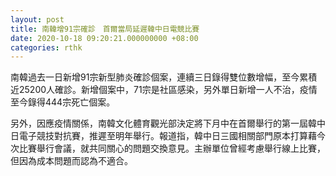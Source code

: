 ```yaml
---
layout: post
title: 南韓增91宗確診　首爾當局延遲韓中日電競比賽
date: 2020-10-18 09:20:21.000000000 +08:00
categories: rthk
---
```


南韓過去一日新增91宗新型肺炎確診個案，連續三日錄得雙位數增幅，至今累積近25200人確診。新增個案中，71宗是社區感染，另外單日新增一人不治，疫情至今錄得444宗死亡個案。

另外，因應疫情關係，南韓文化體育觀光部決定將下月中在首爾舉行的第一屆韓中日電子競技對抗賽，推遲至明年舉行。報道指，韓中日三國相關部門原本打算藉今次比賽舉行會議，就共同關心的問題交換意見。主辦單位曾經考慮舉行線上比賽，但因為成本問題而認為不適合。

